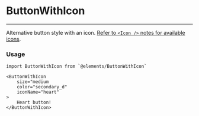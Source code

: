 # ButtonWithIcon

---

Alternative button style with an icon. [Refer to `<Icon />` notes for available icons](/info/elements--icon).

### Usage

```JS
import ButtonWithIcon from `@elements/ButtonWithIcon`

<ButtonWithIcon
    size="medium
    color="secondary_d"
    iconName="heart"
>
    Heart button!
</ButtonWithIcon>
```
